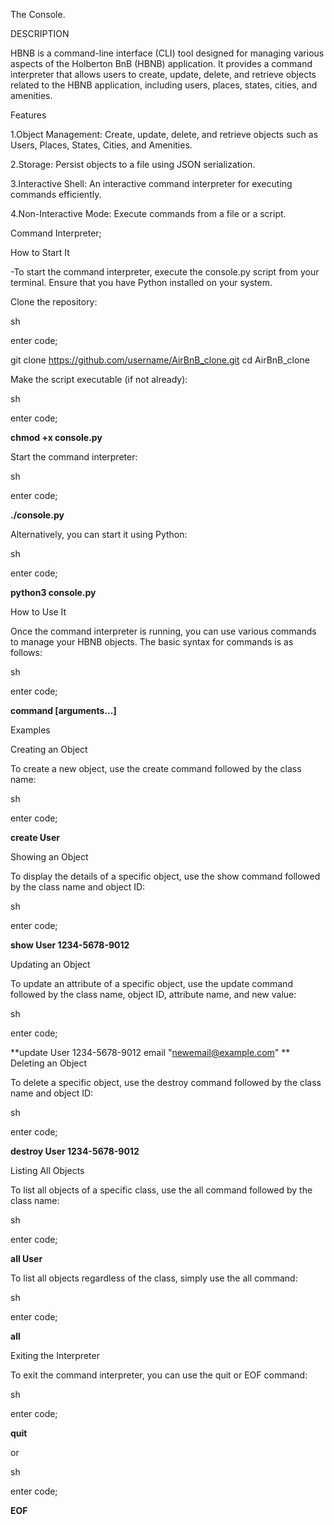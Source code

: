 The Console.

DESCRIPTION

HBNB is a command-line interface (CLI) tool designed for managing various aspects of the Holberton BnB (HBNB) application. It provides a command interpreter that allows users to create, update, delete, and retrieve objects related to the HBNB application, including users, places, states, cities, and amenities.

Features

1.Object Management: Create, update, delete, and retrieve objects such as Users, Places, States, Cities, and Amenities.

2.Storage: Persist objects to a file using JSON serialization.

3.Interactive Shell: An interactive command interpreter for executing commands efficiently.

4.Non-Interactive Mode: Execute commands from a file or a script.

Command Interpreter;

How to Start It

-To start the command interpreter, execute the console.py script from your terminal. Ensure that you have Python installed on your system.

Clone the repository:

sh

enter code;

git clone https://github.com/username/AirBnB_clone.git
cd AirBnB_clone

Make the script executable (if not already):

sh

enter code;

**chmod +x console.py**

Start the command interpreter:

sh

enter code;

**./console.py**

Alternatively, you can start it using Python:

sh

enter code;

**python3 console.py**

How to Use It

Once the command interpreter is running, you can use various commands to manage your HBNB objects. The basic syntax for commands is as follows:

sh

enter code;

**command [arguments...]**

Examples

Creating an Object

To create a new object, use the create command followed by the class name:

sh

enter code;

**create User**

Showing an Object

To display the details of a specific object, use the show command followed by the class name and object ID:

sh

enter code;

**show User 1234-5678-9012**

Updating an Object

To update an attribute of a specific object, use the update command followed by the class name, object ID, attribute name, and new value:

sh

enter code;

**update User 1234-5678-9012 email "newemail@example.com"
**
Deleting an Object

To delete a specific object, use the destroy command followed by the class name and object ID:

sh

enter code;

**destroy User 1234-5678-9012**

Listing All Objects

To list all objects of a specific class, use the all command followed by the class name:

sh

enter code;

**all User**

To list all objects regardless of the class, simply use the all command:

sh

enter code;

**all**

Exiting the Interpreter

To exit the command interpreter, you can use the quit or EOF command:

sh

enter code;

**quit**


or


sh

enter code;

**EOF**


